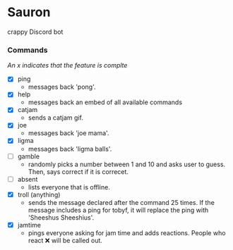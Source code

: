 # Sauron
crappy Discord bot

### Commands
*An x indicates that the feature is complte*
- [x] ping
    - messages back 'pong'.
- [x] help
    - messages back an embed of all available commands
- [x] catjam
    - sends a catjam gif.
- [x] joe
    - messages back 'joe mama'.
- [x] ligma
    - messages back 'ligma balls'.
- [ ] gamble
    - randomly picks a number between 1 and 10 and asks user to guess.  Then, says correct if it is correcet.
- [ ] absent
    - lists everyone that is offline.
- [x] troll (anything)
    - sends the message declared after the command 25 times.  If the message includes a ping for tobyf, it will replace the ping with 'Sheeshus Sheeshius'.
- [x] jamtime
    - pings everyone asking for jam time and adds reactions.  People who react :x: will be called out.